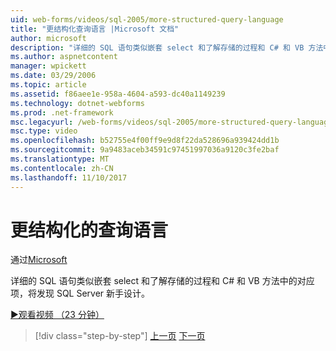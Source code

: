 ```yaml
---
uid: web-forms/videos/sql-2005/more-structured-query-language
title: "更结构化查询语言 |Microsoft 文档"
author: microsoft
description: "详细的 SQL 语句类似嵌套 select 和了解存储的过程和 C# 和 VB 方法中的对应项，将发现 SQL Server 新手设计。"
ms.author: aspnetcontent
manager: wpickett
ms.date: 03/29/2006
ms.topic: article
ms.assetid: f86aee1e-958a-4604-a593-dc40a1149239
ms.technology: dotnet-webforms
ms.prod: .net-framework
msc.legacyurl: /web-forms/videos/sql-2005/more-structured-query-language
msc.type: video
ms.openlocfilehash: b52755e4f00ff9e9d8f22da528696a939424dd1b
ms.sourcegitcommit: 9a9483aceb34591c97451997036a9120c3fe2baf
ms.translationtype: MT
ms.contentlocale: zh-CN
ms.lasthandoff: 11/10/2017
---
```

<a name="more-structured-query-language"></a>更结构化的查询语言
====================
通过[Microsoft](https://github.com/microsoft)

详细的 SQL 语句类似嵌套 select 和了解存储的过程和 C# 和 VB 方法中的对应项，将发现 SQL Server 新手设计。

[&#9654;观看视频 （23 分钟）](https://channel9.msdn.com/Blogs/ASP-NET-Site-Videos/more-structured-query-language)

>[!div class="step-by-step"]
[上一页](manipulating-database-data.md)
[下一页](understanding-security-and-network-connectivity.md)
